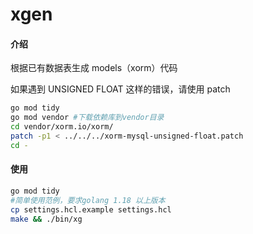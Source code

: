 # xgen

#### 介绍
根据已有数据表生成 models（xorm）代码

如果遇到 UNSIGNED FLOAT 这样的错误，请使用 patch
```bash
go mod tidy
go mod vendor #下载依赖库到vendor目录
cd vendor/xorm.io/xorm/
patch -p1 < ../../../xorm-mysql-unsigned-float.patch
cd -
```

#### 使用
```bash
go mod tidy
#简单使用范例，要求golang 1.18 以上版本
cp settings.hcl.example settings.hcl
make && ./bin/xg
```